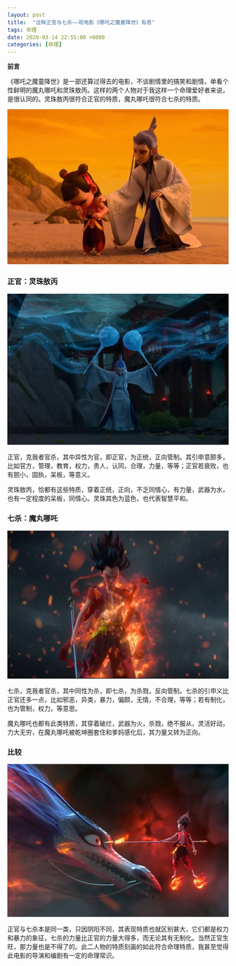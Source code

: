 ```yaml
---
layout: post
title:  "诠释正官与七杀——观电影《哪吒之魔童降世》有感"
tags: 命理
date: 2020-03-14 22:55:00 +0800
categories: [命理] 
---
```


**前言**

《哪吒之魔童降世》是一部还算过得去的电影，不谈剧情里的搞笑和剧情，单看个性鲜明的魔丸哪吒和灵珠敖丙。这样的两个人物对于我这样一个命理爱好者来说，是很认同的。灵珠敖丙很符合正官的特质，魔丸哪吒很符合七杀的特质。

![00](/img/2020-03-14-zhengguan-qisha-neza/00.jpg)

### 正官：灵珠敖丙

![01](/img/2020-03-14-zhengguan-qisha-neza/01.jpg)

正官，克我者官杀，其中异性为官，即正官，为正统，正向管制。其引申意颇多，比如官方，管理，教育，权力，贵人，认同，合理，力量，等等；正官若衰败，也有胆小，固执，呆板，等意义。

灵珠敖丙，恰都有这些特质，穿着正统，正向，不乏同情心，有力量，武器为水，也有一定程度的呆板，同情心。灵珠其色为蓝色，也代表智慧平和。

### 七杀：魔丸哪吒

![02](/img/2020-03-14-zhengguan-qisha-neza/02.jpg)

七杀，克我者官杀，其中同性为杀，即七杀，为杀戮，反向管制。七杀的引申义比正官还多一点，比如邪恶，异类，暴力，偏颇，无情，不合理，等等；若有制化，也为管制，权力，等意思。

魔丸哪吒也都有此类特质，其穿着破烂，武器为火，杀戮，绝不服从，灵活好动，力大无穷，在魔丸哪吒被乾坤圈套住和爹妈感化后，其力量又转为正向。

### 比较

![03](/img/2020-03-14-zhengguan-qisha-neza/03.jpg)

正官与七杀本是同一类，只因阴阳不同，其表现特质也就区别甚大，它们都是权力和暴力的象征，七杀的力量比正官的力量大得多，而无论其有无制化。当然正官生旺，那力量也是不得了的。此二人物的特质刻画的如此符合命理特质，我甚至觉得此电影的导演和编剧有一定的命理常识。
